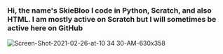 ### Hi, the name's SkieBloo I code in Python, Scratch, and also HTML.  I am mostly active on Scratch but I will sometimes be active here on GitHub
![Screen-Shot-2021-02-26-at-10 34 30-AM-630x358](https://user-images.githubusercontent.com/128624869/228089225-8a997f4e-0ae4-46b2-9dde-7a67d99421c6.png)

<!--
**SkieBloo/SkieBloo** is a ✨ _special_ ✨ repository because its `README.md` (this file) appears on your GitHub profile.

Here are some ideas to get you started:

- 🔭 I’m currently working on ...
- 🌱 I’m currently learning ...
- 👯 I’m looking to collaborate on ...
- 🤔 I’m looking for help with ...
- 💬 Ask me about ...
- 📫 How to reach me: ...
- 😄 Pronouns: ...
- ⚡ Fun fact: ...
-->
